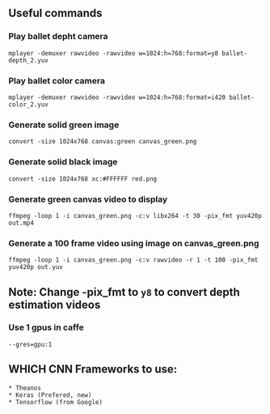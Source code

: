 ## Useful commands

### Play ballet depht camera
    mplayer -demuxer rawvideo -rawvideo w=1024:h=768:format=y8 ballet-depth_2.yuv

### Play ballet color camera
    mplayer -demuxer rawvideo -rawvideo w=1024:h=768:format=i420 ballet-color_2.yuv

### Generate solid green image 
    convert -size 1024x768 canvas:green canvas_green.png
### Generate solid black image
    convert -size 1024x768 xc:#FFFFFF red.png

### Generate green canvas video to display
    ffmpeg -loop 1 -i canvas_green.png -c:v libx264 -t 30 -pix_fmt yuv420p out.mp4
    
### Generate a 100 frame video using image on canvas_green.png
    ffmpeg -loop 1 -i canvas_green.png -c:v rawvideo -r 1 -t 100 -pix_fmt yuv420p out.yuv
    
## Note: Change -pix_fmt to `y8` to convert depth estimation videos
    
    
### Use 1 gpus in caffe
    --gres=gpu:1
    
    
## WHICH CNN Frameworks to use:
    * Theanos
    * Keras (Prefered, new)
    * Tensorflow (from Google)